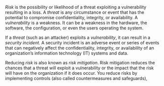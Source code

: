 *Risk* is the possibility or likelihood of a threat exploiting a vulnerability resulting in a loss. A *threat* is any circumstance or event that has the potential to compromise confidentiality, integrity, or availability. A *vulnerability* is a weakness. It can be a weakness in the hardware, the software, the configuration, or even the users operating the system.

If a *threat* (such as an attacker) exploits a *vulnerability*, it can result in a *security incident*. A security incident is an adverse event or series of events that can negatively affect the confidentiality, integrity, or availability of an organization’s information technology (IT) systems and data.

Reducing *risk* is also known as *risk mitigation*. Risk mitigation reduces the chances that a threat will exploit a vulnerability or the impact that the risk will have on the organization if it does occur. You reduce risks by implementing controls (also called countermeasures and safeguards),

